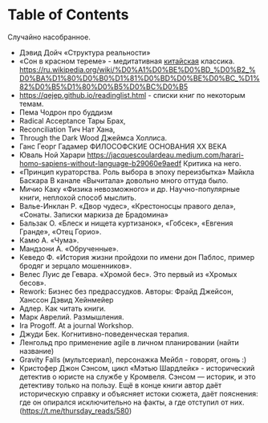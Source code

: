 
# Table of Contents



<div class="preview" id="org8cfc08c">
<p>
Случайно насобранное. 
</p>

</div>

-   Дэвид Дойч «Структура реальности»
-   «Сон в красном тереме» - медитативная [китайская](../0-20210912/20200910112252-китаиское.publ.md) классика. <https://ru.wikipedia.org/wiki/%D0%A1%D0%BE%D0%BD_%D0%B2_%D0%BA%D1%80%D0%B0%D1%81%D0%BD%D0%BE%D0%BC_%D1%82%D0%B5%D1%80%D0%B5%D0%BC%D0%B5>
-   <https://qejep.github.io/readinglist.html> - списки книг по некоторым темам.
-   Пема Чодрон про буддизм
-   Radical Acceptance Тары Брах,
-   Reconciliation Тич Нат Хана,
-   Through the Dark Wood Джеймса Холлиса.
-   Ганс Георг Гадамер ФИЛОСОФСКИЕ ОСНОВАНИЯ XX ВЕКА
-   Юваль Ной Харари  <https://jacquescoulardeau.medium.com/harari-homo-sapiens-without-language-b29060e9aedf> Критика на него.
-   «Принцип кураторства. Роль выбора в эпоху переизбытка» Майкла Баскара В канале «Вычитала» довольно много оттуда было.
-   Мичио Каку «Физика невозможного» и др. Научно-популярные книги, неплохой способ мыслить.
-   Валье-Инклан Р. «Двор чудес», «Крестоносцы правого дела», «Сонаты. Записки маркиза де Брадомина»
-   Бальзак О. «Блеск и нищета куртизанок», «Гобсек», «Евгения Гранде», «Отец Горио».
-   Камю А. «Чума».
-   Мандзони А. «Обрученные».
-   Кеведо Ф. «История жизни пройдохи по имени дон Паблос, пример бродяг и зерцало мошенников».
-   Велес Луис де Гевара. «Хромой бес». Это первый из «Хромых бесов».
-   Rework: Бизнес без предрассудков. Авторы: Фрайд Джейсон, Ханссон Дэвид Хейнмейер
-   Адлер. Как читать книги.
-   Марк Аврелий. Размышления.
-   Ira Progoff. At a journal Workshop.
-   Джуди Бек. Когнитивно-поведенческая терапия.
-   Ленгольд про применение agile в личном планировании (найти название)
-   Gravity Falls (мультсериал), персонажка Мейбл - говорят, огонь :)
-   Кристофер Джон Сэнсом, цикл «Мэтью Шардлейк» - исторический детектив о юристе на службе у Кромвеля. Сэнсом — историк, и это детективу только на пользу. Ещё в конце книги автор даёт историческую справку и объясняет истоки сюжета, даёт пояснения: где он опирался исключительно на факты, а где отступил от них. (<https://t.me/thursday_reads/580>)

